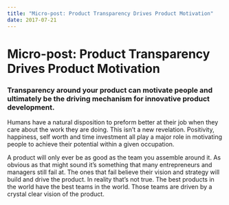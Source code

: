 ```yaml
---
title: "Micro-post: Product Transparency Drives Product Motivation"
date: 2017-07-21
---
```

# Micro-post: Product Transparency Drives Product Motivation
### Transparency around your product can motivate people and ultimately be the driving mechanism for innovative product development.

Humans have a natural disposition to preform better at their job when they care about the work they are doing. This isn’t a new revelation. Positivity, happiness, self worth and time investment all play a major role in motivating people to achieve their potential within a given occupation.

A product will only ever be as good as the team you assemble around it. As obvious as that might sound it’s something that many entrepreneurs and managers still fail at. The ones that fail believe their vision and strategy will build and drive the product. In reality that’s not true. The best products in the world have the best teams in the world. Those teams are driven by a crystal clear vision of the product.